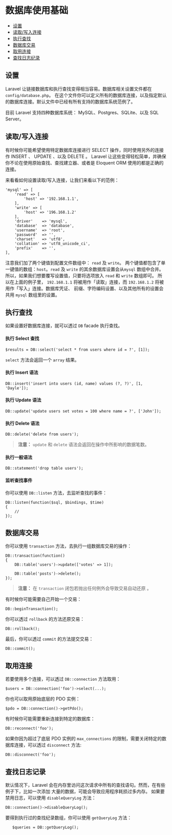 # 数据库使用基础

- [设置](#configuration)
- [读取/写入连接](#read-write-connections)
- [执行查找](#running-queries)
- [数据库交易](#database-transactions)
- [取用连接](#accessing-connections)
- [查找日志纪录](#query-logging)

<a name="configuration"></a>
## 设置

Laravel 让链接数据库和执行查找变得相当容易。数据库相关设置文件都在 `config/database.php`。 在这个文件你可以定义所有的数据库连接，以及指定默认的数据库连接。默认文件中已经有所有支持的数据库系统范例了。

目前 Laravel 支持四种数据库系统： MySQL、Postgres、SQLite、以及 SQL Server。

<a name="read-write-connections"></a>
## 读取/写入连接

有时候你可能希望使用特定数据库连接进行 SELECT 操作，同时使用另外的连接作 INSERT 、 UPDATE 、以及 DELETE 。 Laravel 让这些变得轻松简单，并确保你不论在使用原始查找、查找建立器、或者是 Eloquent ORM 使用的都是正确的连接。

来看看如何设置读取/写入连接，让我们来看以下的范例：

	'mysql' => [
		'read' => [
			'host' => '192.168.1.1',
		],
		'write' => [
			'host' => '196.168.1.2'
		],
		'driver'    => 'mysql',
		'database'  => 'database',
		'username'  => 'root',
		'password'  => '',
		'charset'   => 'utf8',
		'collation' => 'utf8_unicode_ci',
		'prefix'    => '',
	],

注意我们加了两个键值到配置文件数组中： `read` 及 `write`。 两个键值都包含了单一键值的数组：`host`。`read` 及 `write` 的其余数据库设置会从`mysql` 数组中合并。 所以，如果我们想要覆写设置值，只要将选项放入 `read` 和 `write` 数组即可。 所以在上面的例子里， `192.168.1.1` 将被用作「读取」连接，而 `192.168.1.2` 将被用作「写入」连接。数据库凭证、 前缀、字符编码设置、以及其他所有的设置会共用 `mysql` 数组里的设置。

<a name="running-queries"></a>
## 执行查找

如果设置好数据库连接，就可以透过 `DB` facade 执行查找。

#### 执行 Select 查找

	$results = DB::select('select * from users where id = ?', [1]);

`select` 方法会返回一个 `array` 结果。

#### 执行 Insert 语法

	DB::insert('insert into users (id, name) values (?, ?)', [1, 'Dayle']);

#### 执行 Update 语法

	DB::update('update users set votes = 100 where name = ?', ['John']);

#### 执行 Delete 语法

	DB::delete('delete from users');

> **注意：** `update` 和 `delete` 语法会返回在操作中所影响的数据笔数。

#### 执行一般语法

	DB::statement('drop table users');

#### 监听查找事件

你可以使用 `DB::listen` 方法，去监听查找的事件：

	DB::listen(function($sql, $bindings, $time)
	{
		//
	});

<a name="database-transactions"></a>
## 数据库交易

你可以使用 `transaction` 方法，去执行一组数据库交易的操作：

	DB::transaction(function()
	{
		DB::table('users')->update(['votes' => 1]);

		DB::table('posts')->delete();
	});

> **注意：** 在 `transaction` 闭包若抛出任何例外会导致交易自动还原 。

有时候你可能需要自己开始一个交易：

	DB::beginTransaction();

你可以透过 `rollback` 的方法还原交易：

	DB::rollback();

最后，你可以透过 `commit` 的方法提交交易：

	DB::commit();

<a name="accessing-connections"></a>
## 取用连接

若要使用多个连接，可以透过 `DB::connection` 方法取用：

	$users = DB::connection('foo')->select(...);

你也可以取用原始底层的 PDO 实例：

	$pdo = DB::connection()->getPdo();

有时候你可能需要重新连接到特定的数据库：

	DB::reconnect('foo');

如果你因为超过了底层 PDO 实例的 `max_connections` 的限制，需要关闭特定的数据库连接，可以透过 `disconnect` 方法:

	DB::disconnect('foo');

<a name="query-logging"></a>
## 查找日志记录

默认情况下，Laravel 会在内存里访问这次请求中所有的查找语句。然而，在有些例子下，比如一次添加 大量的数据，可能会导致应用程序耗损过多内存。 如果要禁用日志，可以使用 `disableQueryLog` 方法：

	DB::connection()->disableQueryLog();

要得到执行过的查找纪录数组，你可以使用 `getQueryLog` 方法：

       $queries = DB::getQueryLog();
